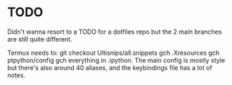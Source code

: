 # TODO

Didn't wanna resort to a TODO for a dotfiles repo but the 2 main branches are still quite different.

Termux needs to:
git checkout Ultisnips/all.snippets
gch .Xresources
gch ptpython/config
gch everything in .ipython. The main config is mostly style but there's also
around 40 aliases, and the keybindings file has a lot of notes.
